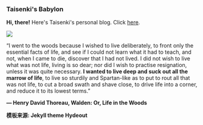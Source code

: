 ### Taisenki's Babylon

**Hi, there!** Here's Taisenki's personal blog. Click [here](https://taisenki.github.io/).

<img src="http://chriswinterberg.com/wp-content/uploads/2013/10/coffee-shop-writing-439411_462x306.jpg">

“I went to the woods because I wished to live deliberately, to front only the essential facts of life, and see if I could not learn what it had to teach, and not, when I came to die, discover that I had not lived. I did not wish to live what was not life, living is so dear; nor did I wish to practise resignation, unless it was quite necessary. **I wanted to live deep and suck out all the marrow of life**, to live so sturdily and Spartan-like as to put to rout all that was not life, to cut a broad swath and shave close, to drive life into a corner, and reduce it to its lowest terms.”

**― Henry David Thoreau, Walden: Or, Life in the Woods**


**模板来源:  Jekyll theme Hydeout**
